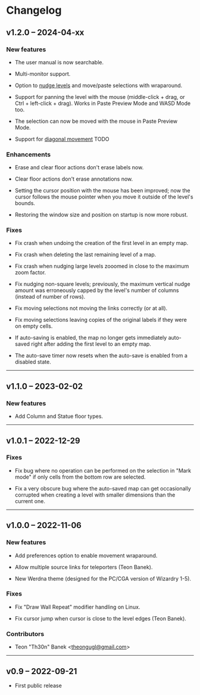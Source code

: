 # Changelog

## v1.2.0 – 2024-04-xx

### New features

- The user manual is now searchable.

- Multi-monitor support.

- Option to [nudge levels](https://gridmonger.johnnovak.net/manual/advanced-editing.html#nudge-level)
  and move/paste selections with wraparound.

- Support for panning the level with the mouse (middle-click + drag, or
  Ctrl + left-click + drag). Works in Paste Preview Mode and WASD Mode too.

- The selection can now be moved with the mouse in Paste Preview Mode.

- Support for [diagonal movement](https://gridmonger.johnnovak.net/manual/moving-around.html#diagonal-movement) TODO

### Enhancements

- Erase and clear floor actions don't erase labels now.

- Clear floor actions don't erase annotations now.

- Setting the cursor position with the mouse has been improved; now the cursor
  follows the mouse pointer when you move it outside of the level's bounds.

- Restoring the window size and position on startup is now more robust.

### Fixes

- Fix crash when undoing the creation of the first level in an empty map.

- Fix crash when deleting the last remaining level of a map.

- Fix crash when nudging large levels zooomed in close to the maximum zoom
  factor.

- Fix nudging non-square levels; previously, the maximum vertical nudge amount
  was erroneously capped by the level's number of columns (instead of number
  of rows).

- Fix moving selections not moving the links correctly (or at all).

- Fix moving selections leaving copies of the original labels if they were on
  empty cells.

- If auto-saving is enabled, the map no longer gets immediately auto-saved
  right after adding the first level to an empty map.

- The auto-save timer now resets when the auto-save is enabled from a disabled
  state.

---

## v1.1.0 – 2023-02-02

### New features

- Add Column and Statue floor types.


---

## v1.0.1 – 2022-12-29

### Fixes

- Fix bug where no operation can be performed on the selection in "Mark mode"
  if only cells from the bottom row are selected.

- Fix a very obscure bug where the auto-saved map can get occasionally
  corrupted when creating a level with smaller dimensions than the current
  one.


---

## v1.0.0 – 2022-11-06

### New features

- Add preferences option to enable movement wraparound.

- Allow multiple source links for teleporters (Teon Banek).

- New Werdna theme (designed for the PC/CGA version of Wizardry 1-5).

### Fixes

- Fix "Draw Wall Repeat" modifier handling on Linux.

- Fix cursor jump when cursor is close to the level edges (Teon Banek).

### Contributors

- Teon "Th30n" Banek <<theongugl@gmail.com>>


---

## v0.9 – 2022-09-21

- First public release

